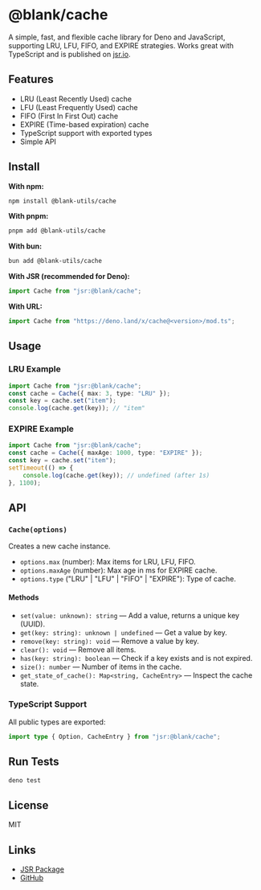 # @blank/cache

A simple, fast, and flexible cache library for Deno and JavaScript, supporting LRU, LFU, FIFO, and EXPIRE strategies. Works great with TypeScript and is published on [jsr.io](https://jsr.io/@blank/cache).

## Features

-   LRU (Least Recently Used) cache
-   LFU (Least Frequently Used) cache
-   FIFO (First In First Out) cache
-   EXPIRE (Time-based expiration) cache
-   TypeScript support with exported types
-   Simple API

## Install

**With npm:**

```sh
npm install @blank-utils/cache
```

**With pnpm:**

```sh
pnpm add @blank-utils/cache
```

**With bun:**

```sh
bun add @blank-utils/cache
```

**With JSR (recommended for Deno):**

```ts
import Cache from "jsr:@blank/cache";
```

**With URL:**

```ts
import Cache from "https://deno.land/x/cache@<version>/mod.ts";
```

## Usage

### LRU Example

```ts
import Cache from "jsr:@blank/cache";
const cache = Cache({ max: 3, type: "LRU" });
const key = cache.set("item");
console.log(cache.get(key)); // "item"
```

### EXPIRE Example

```ts
import Cache from "jsr:@blank/cache";
const cache = Cache({ maxAge: 1000, type: "EXPIRE" });
const key = cache.set("item");
setTimeout(() => {
	console.log(cache.get(key)); // undefined (after 1s)
}, 1100);
```

## API

### `Cache(options)`

Creates a new cache instance.

-   `options.max` (number): Max items for LRU, LFU, FIFO.
-   `options.maxAge` (number): Max age in ms for EXPIRE cache.
-   `options.type` ("LRU" | "LFU" | "FIFO" | "EXPIRE"): Type of cache.

#### Methods

-   `set(value: unknown): string` — Add a value, returns a unique key (UUID).
-   `get(key: string): unknown | undefined` — Get a value by key.
-   `remove(key: string): void` — Remove a value by key.
-   `clear(): void` — Remove all items.
-   `has(key: string): boolean` — Check if a key exists and is not expired.
-   `size(): number` — Number of items in the cache.
-   `get_state_of_cache(): Map<string, CacheEntry>` — Inspect the cache state.

### TypeScript Support

All public types are exported:

```ts
import type { Option, CacheEntry } from "jsr:@blank/cache";
```

## Run Tests

```sh
deno test
```

## License

MIT

## Links

-   [JSR Package](https://jsr.io/@blank/cache)
-   [GitHub](https://github.com/kiritocode1/Blank-Cache)
